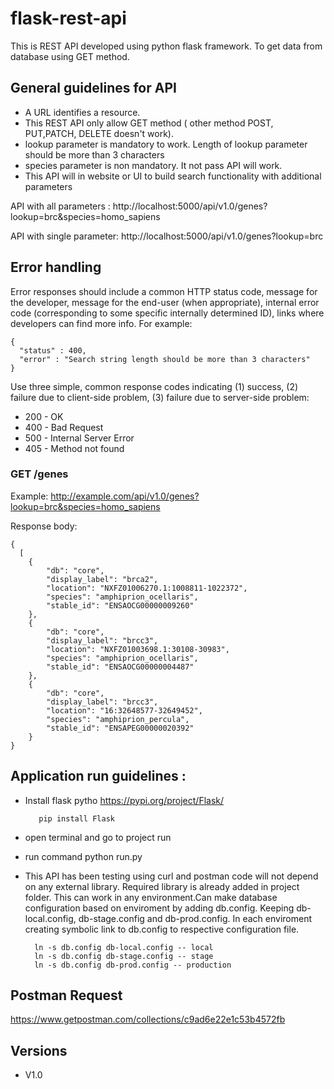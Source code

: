 # flask-rest-api
This is REST API developed using python flask framework. To get data from database using GET method. 

## General guidelines for API 

* A URL identifies a resource.
* This REST API only allow GET method ( other method POST, PUT,PATCH, DELETE doesn't work).
* lookup parameter is mandatory to work. Length of lookup parameter should be more than 3 characters
* species parameter is non mandatory. It not pass API will work. 
* This API will in website or UI to build search functionality with additional parameters

API with all parameters : 
http://localhost:5000/api/v1.0/genes?lookup=brc&species=homo_sapiens

API with single parameter: 
http://localhost:5000/api/v1.0/genes?lookup=brc

## Error handling

Error responses should include a common HTTP status code, message for the developer, message for the end-user (when appropriate), internal error code (corresponding to some specific internally determined ID), links where developers can find more info. For example:

    {
      "status" : 400,
      "error" : "Search string length should be more than 3 characters"
    }

Use three simple, common response codes indicating (1) success, (2) failure due to client-side problem, (3) failure due to server-side problem:
* 200 - OK
* 400 - Bad Request
* 500 - Internal Server Error
* 405 - Method not found

### GET /genes

Example: http://example.com/api/v1.0/genes?lookup=brc&species=homo_sapiens

Response body:

    {
      [
        {
            "db": "core",
            "display_label": "brca2",
            "location": "NXFZ01006270.1:1008811-1022372",
            "species": "amphiprion_ocellaris",
            "stable_id": "ENSAOCG00000009260"
        },
        {
            "db": "core",
            "display_label": "brcc3",
            "location": "NXFZ01003698.1:30108-30983",
            "species": "amphiprion_ocellaris",
            "stable_id": "ENSAOCG00000004487"
        },
        {
            "db": "core",
            "display_label": "brcc3",
            "location": "16:32648577-32649452",
            "species": "amphiprion_percula",
            "stable_id": "ENSAPEG00000020392"
        }
    }


## Application run guidelines :
* Install flask pytho https://pypi.org/project/Flask/

         pip install Flask
* open terminal and go to project run
* run command
    python run.py
* This API has been testing using curl and postman code will not depend on any external library. Required library is already added in project folder. This can work in any environment.Can make database configuration based on enviroment by adding db.config. Keeping db-local.config, db-stage.config and db-prod.config. In each enviroment creating symbolic link to db.config to respective configuration file. 

        ln -s db.config db-local.config -- local 
        ln -s db.config db-stage.config -- stage
        ln -s db.config db-prod.config -- production

## Postman Request 

https://www.getpostman.com/collections/c9ad6e22e1c53b4572fb

## Versions

* V1.0
